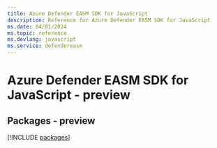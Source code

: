 ```yaml
---
title: Azure Defender EASM SDK for JavaScript
description: Reference for Azure Defender EASM SDK for JavaScript
ms.date: 04/01/2024
ms.topic: reference
ms.devlang: javascript
ms.service: defendereasm
---
```

# Azure Defender EASM SDK for JavaScript - preview
## Packages - preview
[!INCLUDE [packages](defender-easm-index.md)]